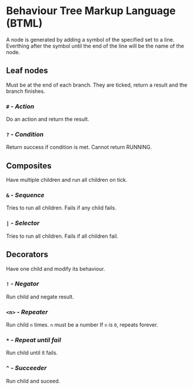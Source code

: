 # Behaviour Tree Markup Language (BTML)

A node is generated by adding a symbol of the specified set to a line. Everthing after the symbol until the end of the line will be the name of the node.

## Leaf nodes

Must be at the end of each branch. They are ticked, return a result and the branch finishes.

### `#` - *Action*
Do an action and return the result.

### `?` - *Condition*
Return success if condition is met. Cannot return RUNNING.

## Composites

Have multiple children and run all children on tick.

### `&` - *Sequence*
Tries to run all children. Fails if any child fails.

### `|` - *Selector*
Tries to run all children. Fails if all children fail.

## Decorators

Have one child and modify its behaviour.

### `!` - *Negator*
Run child and negate result.

### `<n>` - *Repeater*
Run child `n` times. `n` must be a number If `n` is `0`, repeats forever.

### `*` - *Repeat until fail*
Run child until it fails.

### `^` - *Succeeder*
Run child and suceed.
